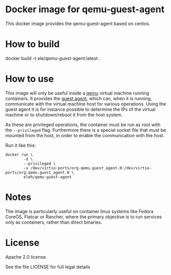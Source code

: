 # Docker image for qemu-guest-agent

This docker image provides the qemu-guest-agent based on centos.

# How to build

docker build -t ele/qemu-guest-agent:latest .

# How to use

This image will only be useful inside a [qemu](https://www.qemu.org/) virtual machine running containers. It provides
the [guest agent](https://wiki.libvirt.org/page/Qemu_guest_agent), which can, when it is running, communicate with the
virtual machine host for various operations. Using the guest agent it is for instance possible to determine the IPs of
the virtual machine or to shutdown/reboot it from the host system.

As these are privileged operations, the container must be run as root with the `--privileged` flag. Furthermore there is
a special socket file that must be mounted from the host, in order to enable the communication with the host.

Run it like this:
```
docker run \
        -d \
        --privileged \
        -v /dev/virtio-ports/org.qemu.guest_agent.0:/dev/virtio-ports/org.qemu.guest_agent.0 \
        eleh/qemu-guest-agent
```

# Notes

The image is particularly useful on container linux systems like Fedora CoreOS, Flatcar or Rancher, where the
primary objective is to run services only as containers, rather than direct binaries.

# License

Apache 2.0 license.

See the file LICENSE for full legal details